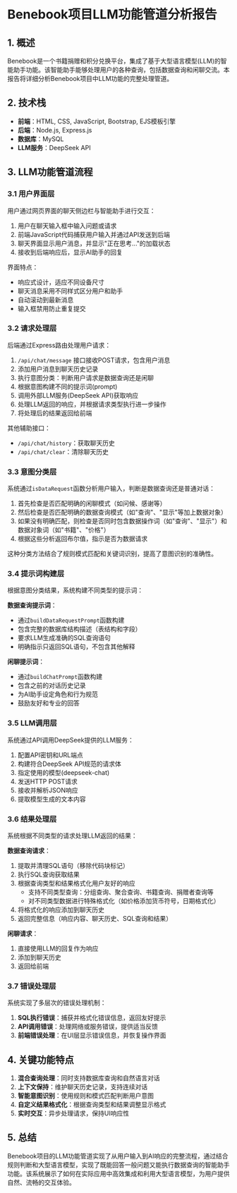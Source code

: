 # Benebook项目LLM功能管道分析报告

## 1. 概述

Benebook是一个书籍捐赠和积分兑换平台，集成了基于大型语言模型(LLM)的智能助手功能。该智能助手能够处理用户的各种查询，包括数据查询和闲聊交流。本报告将详细分析Benebook项目中LLM功能的完整处理管道。

## 2. 技术栈

- **前端**：HTML, CSS, JavaScript, Bootstrap, EJS模板引擎
- **后端**：Node.js, Express.js
- **数据库**：MySQL
- **LLM服务**：DeepSeek API

## 3. LLM功能管道流程

### 3.1 用户界面层

用户通过网页界面的聊天侧边栏与智能助手进行交互：

1. 用户在聊天输入框中输入问题或请求
2. 前端JavaScript代码捕获用户输入并通过API发送到后端
3. 聊天界面显示用户消息，并显示"正在思考..."的加载状态
4. 接收到后端响应后，显示AI助手的回复

界面特点：
- 响应式设计，适应不同设备尺寸
- 聊天消息采用不同样式区分用户和助手
- 自动滚动到最新消息
- 输入框禁用防止重复提交

### 3.2 请求处理层

后端通过Express路由处理用户请求：

1. `/api/chat/message` 接口接收POST请求，包含用户消息
2. 添加用户消息到聊天历史记录
3. 执行意图分类：判断用户请求是数据查询还是闲聊
4. 根据意图构建不同的提示词(prompt)
5. 调用外部LLM服务(DeepSeek API)获取响应
6. 处理LLM返回的响应，并根据请求类型执行进一步操作
7. 将处理后的结果返回给前端

其他辅助接口：
- `/api/chat/history`：获取聊天历史
- `/api/chat/clear`：清除聊天历史

### 3.3 意图分类层

系统通过`isDataRequest`函数分析用户输入，判断是数据查询还是普通对话：

1. 首先检查是否匹配明确的闲聊模式（如问候、感谢等）
2. 然后检查是否匹配明确的数据查询模式（如"查询"、"显示"等加上数据对象）
3. 如果没有明确匹配，则检查是否同时包含数据操作词（如"查询"、"显示"）和数据对象词（如"书籍"、"价格"）
4. 根据这些分析返回布尔值，指示是否为数据请求

这种分类方法结合了规则模式匹配和关键词识别，提高了意图识别的准确性。

### 3.4 提示词构建层

根据意图分类结果，系统构建不同类型的提示词：

**数据查询提示词**：
- 通过`buildDataRequestPrompt`函数构建
- 包含完整的数据库结构描述（表结构和字段）
- 要求LLM生成准确的SQL查询语句
- 明确指示只返回SQL语句，不包含其他解释

**闲聊提示词**：
- 通过`buildChatPrompt`函数构建
- 包含之前的对话历史记录
- 为AI助手设定角色和行为规范
- 鼓励友好和专业的回答

### 3.5 LLM调用层

系统通过API调用DeepSeek提供的LLM服务：

1. 配置API密钥和URL端点
2. 构建符合DeepSeek API规范的请求体
3. 指定使用的模型(deepseek-chat)
4. 发送HTTP POST请求
5. 接收并解析JSON响应
6. 提取模型生成的文本内容

### 3.6 结果处理层

系统根据不同类型的请求处理LLM返回的结果：

**数据查询请求**：
1. 提取并清理SQL语句（移除代码块标记）
2. 执行SQL查询获取结果
3. 根据查询类型和结果格式化用户友好的响应
   - 支持不同类型查询：分组查询、聚合查询、书籍查询、捐赠者查询等
   - 对不同类型数据进行特殊格式化（如价格添加货币符号，日期格式化）
4. 将格式化的响应添加到聊天历史
5. 返回完整信息（响应内容、聊天历史、SQL查询和结果）

**闲聊请求**：
1. 直接使用LLM的回复作为响应
2. 添加到聊天历史
3. 返回给前端

### 3.7 错误处理层

系统实现了多层次的错误处理机制：

1. **SQL执行错误**：捕获并格式化错误信息，返回友好提示
2. **API调用错误**：处理网络或服务错误，提供适当反馈
3. **前端错误处理**：在UI层显示错误信息，并恢复操作界面

## 4. 关键功能特点

1. **混合查询处理**：同时支持数据库查询和自然语言对话
2. **上下文保持**：维护聊天历史记录，支持连续对话
3. **智能意图识别**：使用规则和模式匹配判断用户意图
4. **自定义结果格式化**：根据查询类型和结果调整显示格式
5. **实时交互**：异步处理请求，保持UI响应性


## 5. 总结

Benebook项目的LLM功能管道实现了从用户输入到AI响应的完整流程，通过结合规则判断和大型语言模型，实现了既能回答一般问题又能执行数据查询的智能助手功能。该系统展示了如何在实际应用中高效集成和利用大型语言模型，为用户提供自然、流畅的交互体验。 